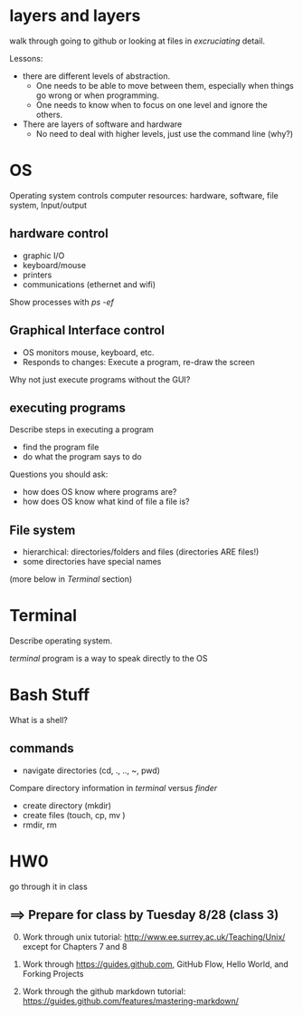 # layers and layers

walk through going to github or looking at files in *excruciating* detail. 

Lessons: 
* there are different levels of abstraction. 
	* One needs to be able to move between them, especially when things go wrong or when programming.
	* One needs to know when to focus on one level and ignore the others.
* There are layers of software and hardware
	* No need to deal with higher levels, just use the command line (why?)

# OS

Operating system controls computer resources: hardware, software, file system, Input/output

## hardware control

* graphic I/O
* keyboard/mouse
* printers
* communications (ethernet and wifi)

Show processes with *ps -ef*

## Graphical Interface control

* OS monitors mouse, keyboard, etc. 
* Responds to changes: Execute a program, re-draw the screen

Why not just execute programs without the GUI?

## executing programs

Describe steps in executing a program

* find the program file
* do what the program says to do

Questions you should ask: 

* how does OS know where programs are?
* how does OS know what kind of file a file is?

## File system

* hierarchical: directories/folders and files (directories ARE files!)
* some directories have special names

(more below in *Terminal* section)

# Terminal
Describe operating system.

*terminal* program is a way to speak directly to the OS

# Bash Stuff #

What is a shell?

## commands

* navigate directories (cd, ., .., ~, pwd)

Compare directory information in *terminal* versus *finder*

* create directory (mkdir)
* create files (touch, cp, mv )
* rmdir, rm

# HW0

go through it in class

## ==> **Prepare** for class by **Tuesday 8/28 (class 3)**

0. Work through unix tutorial: http://www.ee.surrey.ac.uk/Teaching/Unix/ except for Chapters 7 and 8 

1. Work through https://guides.github.com, GitHub Flow, Hello World, and Forking Projects

2. Work through the github markdown tutorial: https://guides.github.com/features/mastering-markdown/ 
